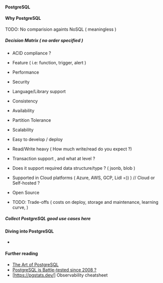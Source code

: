
#### PostgreSQL

#### Why PostgreSQL

TODO: No comparision againts NoSQL ( meaningless )

##### Decision Matrix ( no order specified )
- ACID compliance ?
- Feature ( i.e: function, trigger, alert )
- Performance
- Security
- Language/Library support
- Consistency
- Availability
- Partition Tolerance
- Scalability
- Easy to develop / deploy
- Read/Write heavy ( How much write/read do you expect ?)
- Transaction support , and what at level ?
- Does it support required data structure/type ? ( jsonb, blob )
- Supported in Cloud platforms ( Azure, AWS, GCP, Lidl =)) )  // Cloud or Self-hosted ?
- Open Source

- TODO: Trade-offs ( costs on deploy, storage and maintenance, learning curve,  )


##### Collect PostgreSQL good use cases here

#### Diving into PostgreSQL
-


#### Further reading
- [The Art of PostgreSQL](https://theartofpostgresql.com/)
- [PostgreSQL is Battle-tested since 2008 ?](https://www.postgresql.org/message-id/b42b73150801211256j333b2daciee9bb0de8a0e57af@mail.gmail.com)
- [https://pgstats.dev/] Observability cheatsheet
